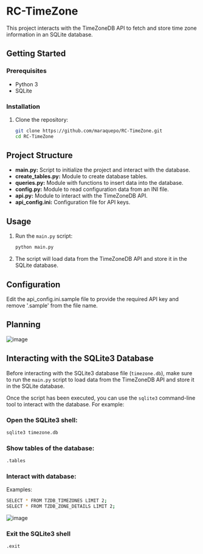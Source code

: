 # RC-TimeZone

This project interacts with the TimeZoneDB API to fetch and store time zone information in an SQLite database.

## Getting Started

### Prerequisites

- Python 3
- SQLite

### Installation

1. Clone the repository:

   ```bash
   git clone https://github.com/maraquepo/RC-TimeZone.git
   cd RC-TimeZone


## Project Structure

- **main.py:** Script to initialize the project and interact with the database.
- **create_tables.py:** Module to create database tables.
- **queries.py:** Module with functions to insert data into the database.
- **config.py:** Module to read configuration data from an INI file.
- **api.py:** Module to interact with the TimeZoneDB API.
- **api_config.ini:** Configuration file for API keys.

## Usage

1. Run the `main.py` script:

   ```bash
   python main.py

2. The script will load data from the TimeZoneDB API and store it in the SQLite database.

## Configuration
Edit the api_config.ini.sample file to provide the required API key and remove '.sample' from the file name.

## Planning
![image](https://github.com/maraquepo/RC-TimeZone/assets/86852189/651e2f4a-c688-4c42-8a6e-0092ff4384a2)

## Interacting with the SQLite3 Database

Before interacting with the SQLite3 database file (`timezone.db`), make sure to run the `main.py` script to load data from the TimeZoneDB API and store it in the SQLite database.

Once the script has been executed, you can use the `sqlite3` command-line tool to interact with the database. For example:

### Open the SQLite3 shell:

```bash
sqlite3 timezone.db
```

### Show tables of the database:

```bash
.tables
```
### Interact with database:

Examples:

```bash
SELECT * FROM TZDB_TIMEZONES LIMIT 2;
SELECT * FROM TZDB_ZONE_DETAILS LIMIT 2;
```

![image](https://github.com/maraquepo/RC-TimeZone/assets/86852189/5ba8680d-85f5-46bd-a116-b83bcfd32971)


### Exit the SQLite3 shell
```bash
.exit


